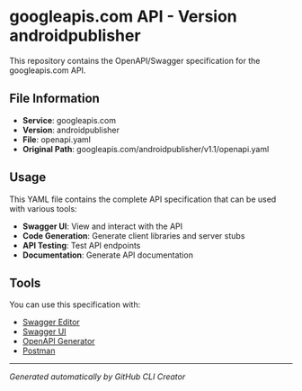 # googleapis.com API - Version androidpublisher

This repository contains the OpenAPI/Swagger specification for the googleapis.com API.

## File Information

- **Service**: googleapis.com
- **Version**: androidpublisher
- **File**: openapi.yaml
- **Original Path**: googleapis.com/androidpublisher/v1.1/openapi.yaml

## Usage

This YAML file contains the complete API specification that can be used with various tools:

- **Swagger UI**: View and interact with the API
- **Code Generation**: Generate client libraries and server stubs
- **API Testing**: Test API endpoints
- **Documentation**: Generate API documentation

## Tools

You can use this specification with:

- [Swagger Editor](https://editor.swagger.io/)
- [Swagger UI](https://swagger.io/tools/swagger-ui/)
- [OpenAPI Generator](https://openapi-generator.tech/)
- [Postman](https://www.postman.com/)

---

*Generated automatically by GitHub CLI Creator*
